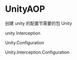 # UnityAOP
创建 unity 的配置节需要的包
Unity

unity Interception

Unity.Configuration

Unity.Interception.Configuration
